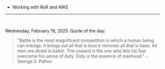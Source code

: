 - Working with RoR and AWS

---

<br>

<!-- quote_marker -->
Wednesday, February 19, 2025. Quote of the day:

> "Battle is the most magnificent competition in which a human being can indulge. It brings out all that is best it removes all that is base. All men are afraid in battle. The coward is the one who lets his fear overcome his sense of duty. Duty is the essence of manhood." - George S. Patton
